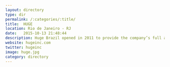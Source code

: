 ```yaml
---
layout: directory
type: dir
permalink: /:categories/:title/
title:  HUGE
location: Rio de Janeiro - RJ
date:   2015-10-13 21:48:44
description: Huge Brazil opened in 2011 to provide the company’s full array of user-focused design, digital business transformation consulting and integrated marketing services to clients in Brazil and throughout Latin America.
website: hugeinc.com
twitter: hugeinc
image: huge.jpg
category: directory
---
```

